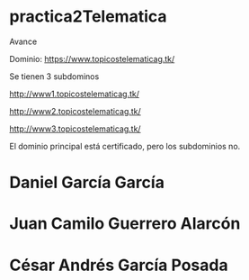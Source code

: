 # practica2Telematica

Avance

Dominio: https://www.topicostelematicag.tk/ 

Se tienen 3 subdominos 

http://www1.topicostelematicag.tk/

http://www2.topicostelematicag.tk/

http://www3.topicostelematicag.tk/

El dominio principal está certificado, pero los subdominios no.

# Daniel García García

# Juan Camilo Guerrero Alarcón

# César Andrés García Posada
